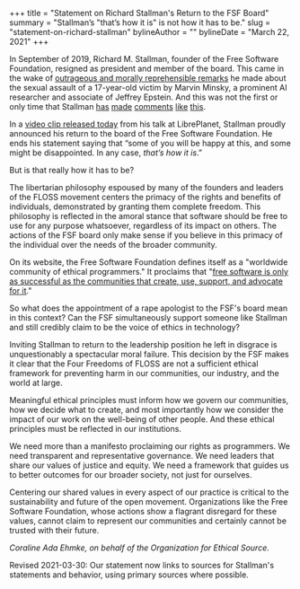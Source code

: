 +++
title = "Statement on Richard Stallman's Return to the FSF Board"
summary = "Stallman’s \"that’s how it is\" is not how it has to be."
slug = "statement-on-richard-stallman"
bylineAuthor = ""
bylineDate = "March 22, 2021"
+++

In September of 2019, Richard M. Stallman, founder of the Free Software
Foundation, resigned as president and member of the board. This came in the
wake of [outrageous and morally reprehensible remarks](https://www.documentcloud.org/documents/6405929-09132019142056-0001.html#16)
he made about the sexual assault of a 17-year-old victim by Marvin Minsky, a
prominent AI researcher and associate of Jeffrey Epstein. And this was not
the first or only time that Stallman [has](https://www.oreilly.com/openbook/freedom/ch14.html) [made](https://stallman.org/archives/2006-mar-jun.html#05%20June%202006%20%28Dutch%20paedophiles%20form%20political%20party%29)
[comments](https://stallman.org/archives/2012-jul-oct.html#15_September_2012_%28Censorship_of_child_pornography%29)
[like](https://www.stallman.org/archives/2018-jul-oct.html#23_September_2018_(Cody_Wilson))
[this](https://opensourcetogo.blogspot.com/2009/07/emailing-richard-stallman.html?showComment=1247268813706#c2710654169843897013).


In a [video clip released today](https://twitter.com/nixcraft/status/1373905399707955202) from his talk at LibrePlanet, Stallman proudly announced his return to the board of the Free Software Foundation. He ends his statement saying that “some of you will be happy at this, and some might be disappointed. In any case, *that’s how it is*.”

But is that really how it has to be?

The libertarian philosophy espoused by many of the founders and leaders of the FLOSS movement centers the primacy of the rights and benefits of individuals, demonstrated by granting them complete freedom. This philosophy is reflected in the amoral stance that software should be free to use for any purpose whatsoever, regardless of its impact on others. The actions of the FSF board only make sense if you believe in this primacy of the individual over the needs of the broader community.

On its website, the Free Software Foundation defines itself as a "worldwide community of ethical programmers." It proclaims that "[free software is only as successful as the communities that create, use, support, and advocate for it](https://fsf.org/community)."

So what does the appointment of a rape apologist to the FSF's board mean in this context? Can the FSF simultaneously support someone like Stallman and still credibly claim to be the voice of ethics in technology?

Inviting Stallman to return to the leadership position he left in disgrace is unquestionably a spectacular moral failure. This decision by the FSF makes it clear that the Four Freedoms of FLOSS are not a sufficient ethical framework for preventing harm in our communities, our industry, and the world at large.

Meaningful ethical principles must inform how we govern our communities, how we decide what to create, and most importantly how we consider the impact of our work on the well-being of other people. And these ethical principles must be reflected in our institutions.

We need more than a manifesto proclaiming our rights as programmers. We need transparent and representative governance. We need leaders that share our values of justice and equity. We need a framework that guides us to better outcomes for our broader society, not just for ourselves.

Centering our shared values in every aspect of our practice is critical to the sustainability and future of the open movement. Organizations like the Free Software Foundation, whose actions show a flagrant disregard for these values, cannot claim to represent our communities and certainly cannot be trusted with their future.

_Coraline Ada Ehmke, on behalf of the Organization for Ethical Source._

Revised 2021-03-30: Our statement now links to sources for Stallman's statements and behavior, using primary sources where possible.
